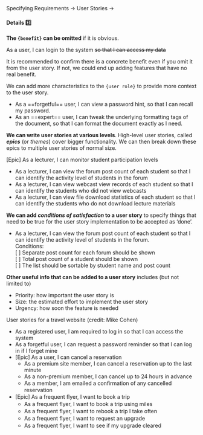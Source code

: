<link rel="stylesheet" href="{{baseUrl}}/css/textbook.css">

<div class="website-content">

<div id="path">Specifying Requirements &rarr; User Stories &rarr;</div>

<div id="title">

#### Details :two:

</div>

<div id="body">

**The `{benefit}` can be omitted** if it is obvious.

<tip-box>

As a user, I can login to the system ~~so that I can access my data~~

</tip-box>

<tip-box type="warning">

It is recommended to confirm there is a concrete benefit even if you omit it from the user story. If not, we could end up adding features that have no real benefit.

</tip-box>

We can add more characteristics to the `{user role}` to provide more context to the user story.

<tip-box>

* As a ==forgetful== user, I can view a password hint, so that I can recall my password.
* As an ==expert== user, I can tweak the underlying formatting tags of the document, so that I can format the document exactly as I need.

</tip-box>

**We can write user stories at various levels**. High-level user stories, called _**epics**_ (or _themes_) cover bigger functionality. We can then break down these epics to multiple user stories of normal size.

<tip-box>

[Epic] As a lecturer, I can monitor student participation levels
  * As a lecturer, I can view the forum post count of each student
    so that I can identify the activity level of students in the forum
  * As a lecturer, I can view webcast view records of each student
    so that I can identify the students who did not view webcasts
  * As a lecturer, I can view file download statistics of each student
    so that I can identify the students who do not download lecture materials

</tip-box>

**We can add _conditions of satisfaction_ to a user story** to specify things that need to be true for the user story implementation to be accepted as ‘done’.

<tip-box>

* As a lecturer, I can view the forum post count of each student so that I can identify the activity level of students in the forum.<br/>
  Conditions:<br/>
  [ ] Separate post count for each forum should be shown<br/>
  [ ] Total post count of a student should be shown<br/>
  [ ] The list should be sortable by student name and post count

</tip-box>

**Other useful info that can be added to a user story** includes (but not limited to)

* Priority: how important the user story is
* Size: the estimated effort to implement the user story
* Urgency: how soon the feature is needed

<panel header="%%More examples :zero:%%" type="seamless">

User stories for a travel website (credit: Mike Cohen)

<tip-box>

* As a registered user, I am required to log in so that I can access the system
* As a forgetful user, I can request a password reminder so that I can log in if I forget mine
* [Epic] As a user, I can cancel a reservation
  * As a premium site member, I can cancel a reservation up to the last minute
  * As a non-premium member, I can cancel up to 24 hours in advance
  * As a member, I am emailed a conﬁrmation of any cancelled reservation
* [Epic] As a frequent ﬂyer, I want to book a trip
  * As a frequent ﬂyer, I want to book a trip using miles
  * As a frequent ﬂyer, I want to rebook a trip I take often
  * As a frequent ﬂyer, I want to request an upgrade
  * As a frequent ﬂyer, I want to see if my upgrade cleared

</tip-box>

</panel>

</div>

<div id="extras">

<include src="exercises.md" />

<div>

</div>
